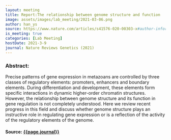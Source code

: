 ```yaml
---
layout: meeting
title: Report:The relationship between genome structure and function
image: assets/images/lab_meeting/2021-03-06.png
author: han_ys
source: https://www.nature.com/articles/s41576-020-00303-x#author-information
is_meeting: true
categories: [Lab Meeting]
hostDate: 2021-3-9
journal: Nature Reviews Genetics (2021)
---
```

### Abstract:
Precise patterns of gene expression in metazoans are controlled by three classes of regulatory elements: promoters, enhancers and boundary elements. During differentiation and development, these elements form specific interactions in dynamic higher-order chromatin structures. However, the relationship between genome structure and its function in gene regulation is not completely understood. Here we review recent progress in this field and discuss whether genome structure plays an instructive role in regulating gene expression or is a reflection of the activity of the regulatory elements of the genome.

#### Source: [{{page.journal}}]({{page.source}})
